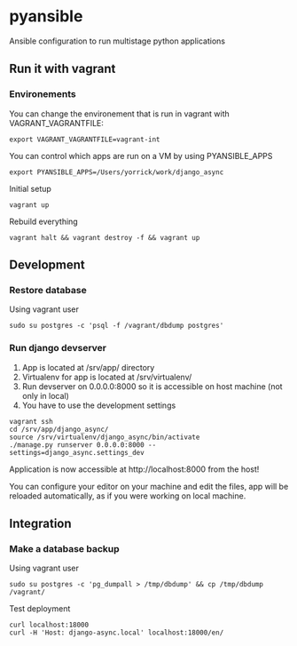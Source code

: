 pyansible
=========

Ansible configuration to run multistage python applications


## Run it with vagrant


### Environements

You can change the environement that is run in vagrant with VAGRANT_VAGRANTFILE:
```
export VAGRANT_VAGRANTFILE=vagrant-int
```

You can control which apps are run on a VM by using PYANSIBLE_APPS
```
export PYANSIBLE_APPS=/Users/yorrick/work/django_async
```


Initial setup
```
vagrant up
```

Rebuild everything

```
vagrant halt && vagrant destroy -f && vagrant up
```


## Development

### Restore database

Using vagrant user
```
sudo su postgres -c 'psql -f /vagrant/dbdump postgres'
```


### Run django devserver

1. App is located at /srv/app/<app> directory
2. Virtualenv for app is located at /srv/virtualenv/<app>
3. Run devserver on 0.0.0.0:8000 so it is accessible on host machine (not only in local)
4. You have to use the development settings

```
vagrant ssh
cd /srv/app/django_async/
source /srv/virtualenv/django_async/bin/activate
./manage.py runserver 0.0.0.0:8000 --settings=django_async.settings_dev
```

Application is now accessible at http://localhost:8000 from the host!

You can configure your editor on your machine and edit the files, app will be reloaded automatically, as if you were working on local machine.


## Integration

### Make a database backup

Using vagrant user
```
sudo su postgres -c 'pg_dumpall > /tmp/dbdump' && cp /tmp/dbdump /vagrant/
```

Test deployment
```
curl localhost:18000
curl -H 'Host: django-async.local' localhost:18000/en/
```
